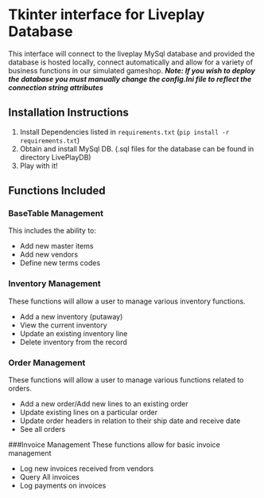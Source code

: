 # **Tkinter interface for Liveplay Database**

This interface will connect to the liveplay MySql database and provided the database is hosted locally, connect automatically and allow for a variety of business functions in our simulated gameshop. ***Note: If you wish to deploy the database you must manually change the config.Ini file to reflect the connection string attributes***

## Installation Instructions

1. Install Dependencies listed in ```requirements.txt``` (```pip install -r requirements.txt```)
2. Obtain and install MySql DB. (.sql files for the database can be found in directory LivePlayDB)
3. Play with it! 

## Functions Included
### BaseTable Management
This includes the ability to:
- Add new master items
- Add new vendors
- Define new terms codes

### Inventory Management
These functions will allow a user to manage various inventory functions.
- Add a new inventory (putaway)
- View the current inventory
- Update an existing inventory line
- Delete inventory from the record

### Order Management
These functions will allow a user to manage various functions related to orders.
- Add a new order/Add new lines to an existing order
- Update existing lines on a particular order
- Update order headers in relation to their ship date and receive date
- See all orders

###Invoice Management
These functions allow for basic invoice management
- Log new invoices received from vendors
- Query All invoices
- Log payments on invoices

